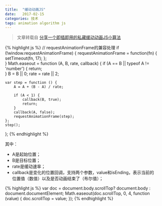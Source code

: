 ```yaml
---
title:  "缓动动画JS"
date:   2017-02-15
categories: 技术
tags: animation algorithm js
---
```


>文章转载自 [分享一个即插即用的私藏缓动动画JS小算法](http://www.zhangxinxu.com/wordpress/?p=5875)

{% highlight js %}
// requestAnimationFrame的兼容处理
if (!window.requestAnimationFrame) {
    requestAnimationFrame = function(fn) {
        setTimeout(fn, 17);
    };	
}
Math.easeout = function (A, B, rate, callback) {
    if (A == B || typeof A != 'number') {
        return;    
    }
    B = B || 0;
    rate = rate || 2;
    
    var step = function () {
        A = A + (B - A) / rate;
        
        if (A < 1) {
            callback(B, true);
            return;
        }
        callback(A, false);
        requestAnimationFrame(step);    
    };
    step();
};
{% endhighlight %}

其中：
* A是起始位置；
* B是目标位置；
* rate是缓动速率；
* callback是变化的位置回调，支持两个参数，value和isEnding，表示当前的位置值（数值）以及是否动画结束了（布尔值）；

{% highlight js %}
var doc = document.body.scrollTop? document.body : document.documentElement;
Math.easeout(doc.scrollTop, 0, 4, function (value) {
    doc.scrollTop = value;
});
{% endhighlight %}












